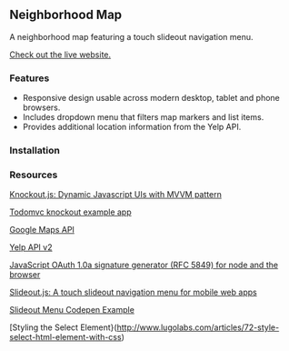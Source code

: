 ## Neighborhood Map

A neighborhood map featuring a touch slideout navigation menu.

[Check out the live website.](https://nerdyrasa.github.io/neighborhood-project/)
 
### Features

- Responsive design usable across modern desktop, tablet and phone browsers.
- Includes dropdown menu that filters map markers and list items.
- Provides additional location information from the Yelp API.

### Installation


### Resources

[Knockout.js: Dynamic Javascript UIs with MVVM pattern](http://knockoutjs.com/)

[Todomvc knockout example app](http://todomvc.com/examples/knockoutjs/)

[Google Maps API](https://developers.google.com/maps/web/)

[Yelp API v2](https://www.yelp.com/developers/documentation/v2/overview)

[JavaScript OAuth 1.0a signature generator (RFC 5849) for node and the browser](https://github.com/bettiolo/oauth-signature-js)

[Slideout.js: A touch slideout navigation menu for mobile web apps](https://slideout.js.org/)

[Slideout Menu Codepen Example](http://codepen.io/cssguru/pen/eZyRaO)

[Styling the Select Element}(http://www.lugolabs.com/articles/72-style-select-html-element-with-css)
